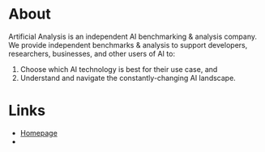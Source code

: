 # About
Artificial Analysis is an independent AI benchmarking & analysis company. We provide independent benchmarks & analysis to support developers, researchers, businesses, and other users of AI to:
1. Choose which AI technology is best for their use case, and
2. Understand and navigate the constantly-changing AI landscape.

# Links
* [Homepage](https://artificialanalysis.ai/)
* 